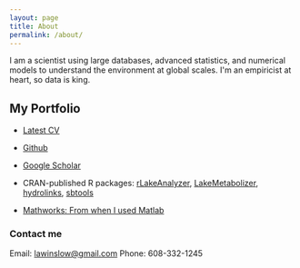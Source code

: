 ```yaml
---
layout: page
title: About
permalink: /about/
---
```


I am a scientist using large databases, advanced statistics, and numerical models to understand the environment at global
scales. I'm an empiricist at heart, so data is king. 

## My Portfolio

* [Latest CV](/cv.pdf)

* [Github](http://github.com/lawinslow)

* [Google Scholar](https://scholar.google.com/citations?user=WENGCtYAAAAJ&hl=en&oi=ao)

* CRAN-published R packages: [rLakeAnalyzer](https://cran.r-project.org/package=rLakeAnalyzer), [LakeMetabolizer](https://cran.r-project.org/package=LakeMetabolizer), [hydrolinks](https://cran.r-project.org/package=hydrolinks), [sbtools](https://cran.r-project.org/package=sbtools)

* [Mathworks: From when I used Matlab](https://www.mathworks.com/matlabcentral/profile/authors/539305-luke-winslow?requestedDomain=www.mathworks.com)


### Contact me

Email: [lawinslow@gmail.com](mailto:lawinslow@gmail.com)
Phone: 608-332-1245
